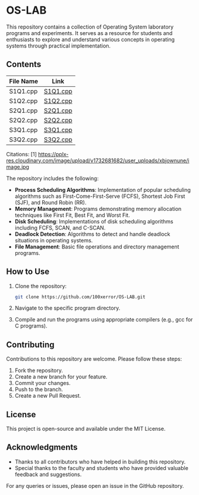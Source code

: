 # OS-LAB

This repository contains a collection of Operating System laboratory programs and experiments. It serves as a resource for students and enthusiasts to explore and understand various concepts in operating systems through practical implementation.

## Contents

| File Name | Link |
|-----------|------|
| S1Q1.cpp | [S1Q1.cpp](https://github.com/100xerror/OS-LAB/blob/main/S1Q1.cpp) |
| S1Q2.cpp | [S1Q2.cpp](https://github.com/100xerror/OS-LAB/blob/main/S1Q2.cpp) |
| S2Q1.cpp | [S2Q1.cpp](https://github.com/100xerror/OS-LAB/blob/main/S2Q1.cpp) |
| S2Q2.cpp | [S2Q2.cpp](https://github.com/100xerror/OS-LAB/blob/main/S2Q2.cpp) |
| S3Q1.cpp | [S3Q1.cpp](https://github.com/100xerror/OS-LAB/blob/main/S3Q1.cpp) |
| S3Q2.cpp | [S3Q2.cpp](https://github.com/100xerror/OS-LAB/blob/main/S3Q2.cpp) |

Citations:
[1] https://pplx-res.cloudinary.com/image/upload/v1732681682/user_uploads/xbjownune/image.jpg


The repository includes the following:

- **Process Scheduling Algorithms**: Implementation of popular scheduling algorithms such as First-Come-First-Serve (FCFS), Shortest Job First (SJF), and Round Robin (RR).
- **Memory Management**: Programs demonstrating memory allocation techniques like First Fit, Best Fit, and Worst Fit.
- **Disk Scheduling**: Implementations of disk scheduling algorithms including FCFS, SCAN, and C-SCAN.
- **Deadlock Detection**: Algorithms to detect and handle deadlock situations in operating systems.
- **File Management**: Basic file operations and directory management programs.

## How to Use

1. Clone the repository:
   ```bash
   git clone https://github.com/100xerror/OS-LAB.git
   ```

2. Navigate to the specific program directory.

3. Compile and run the programs using appropriate compilers (e.g., gcc for C programs).

## Contributing

Contributions to this repository are welcome. Please follow these steps:

1. Fork the repository.
2. Create a new branch for your feature.
3. Commit your changes.
4. Push to the branch.
5. Create a new Pull Request.

## License

This project is open-source and available under the MIT License.

## Acknowledgments

- Thanks to all contributors who have helped in building this repository.
- Special thanks to the faculty and students who have provided valuable feedback and suggestions.

For any queries or issues, please open an issue in the GitHub repository.
